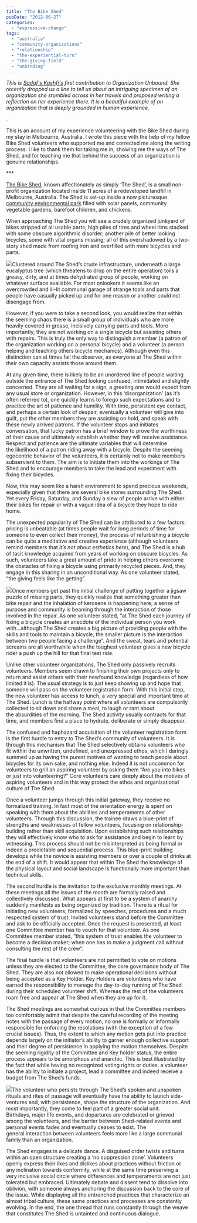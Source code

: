 ```yaml
---
title: "The Bike Shed"
pubDate: "2012-06-27"
categories: 
  - "expressive-change"
tags: 
  - "australia"
  - "community-organizations"
  - "relationship"
  - "the-experiential-turn"
  - "the-giving-field"
  - "unbinding"
---
```


_This is [Sadaf's Kashfi's](https://organizationunbound.org/sadaf-kashfi/) first contribution to Organization Unbound. She recently dropped us a line to tell us about an intriguing specimen of an organization she stumbled across in her travels and proposed writing a reflection on her experience there. It is a beautiful example of an organization that is deeply grounded in human experience._ 

.

This is an account of my experience volunteering with the Bike Shed during my stay in Melbourne, Australia. I wrote this piece with the help of my fellow Bike Shed volunteers who supported me and corrected me along the writing process. I like to thank them for taking me in, showing me the ways of The Shed, and for teaching me that behind the success of an organization is genuine relationships.

\*\*\*

[The Bike Shed](http://www.thebikeshed.org.au/), known affectionately as simply ‘The Shed’, is a small non-profit organization located inside 11 acres of a redeveloped landfill in Melbourne, Australia. The Shed is set-up inside a now picturesque [community environmental park](http://www.ceres.org.au/) filled with solar panels, community vegetable gardens, barefoot children, and chickens.

When approaching The Shed you will see a crudely organized junkyard of bikes stripped of all usable parts; high piles of tires and wheel rims stacked with some obscure algorithmic disorder; another pile of better looking bicycles, some with vital organs missing; all of this overshadowed by a two-story shed made from roofing iron and overfilled with more bicycles and parts.

[![](https://organizationunbound.org/wp-content/uploads/2012/06/BikeShedpic11.jpg)](https://organizationunbound.org/wp-content/uploads/2012/06/BikeShedpic11.jpg)Clustered around The Shed’s crude infrastructure, underneath a large eucalyptus tree (which threatens to drop on the entire operation) toils a greasy, dirty, and at times dehydrated group of people, working on whatever surface available. For most onlookers it seems like an overcrowded and ill-lit communal garage of strange tools and parts that people have casually picked up and for one reason or another could not disengage from.

However, if you were to take a second look, you would realize that within the seeming chaos there is a small group of individuals who are more heavily covered in grease, incisively carrying parts and tools. More importantly, they are not working on a single bicycle but assisting others with repairs. This is truly the only way to distinguish a member (a patron of the organization working on a personal bicycle) and a volunteer (a person helping and teaching others bicycle mechanics). Although even this distinction can at times fail the observer, as everyone at The Shed within their own capacity assists those around them.

At any given time, there is likely to be an unordered line of people waiting outside the entrance of The Shed looking confused, intimidated and slightly concerned. They are all waiting for a sign, a greeting one would expect from any usual store or organization. However, in this ‘disorganization’ (as it’s often referred to), one quickly learns to forego such expectations and to practice the art of patience and humility. With time, persistent eye contact, and perhaps a certain look of despair, eventually a volunteer will give into guilt, put the other members they are assisting on hold, and speak with these newly arrived patrons. If the volunteer stops and initiates conversation, that lucky patron has a brief window to prove the worthiness of their cause and ultimately establish whether they will receive assistance. Respect and patience are the ultimate variables that will determine the likelihood of a patron riding away with a bicycle. Despite the seeming egocentric behavior of the volunteers, it is certainly not to make members subservient to them. The aim is to initiate them into the workings of The Shed and to encourage members to take the lead and experiment with fixing their bicycles.

Now, this may seem like a harsh environment to spend precious weekends, especially given that there are several bike stores surrounding The Shed. Yet every Friday, Saturday, and Sunday a slew of people arrive with either their bikes for repair or with a vague idea of a bicycle they hope to ride home.

The unexpected popularity of The Shed can be attributed to a few factors: pricing is unbeatable (at times people wait for long periods of time for someone to even collect their money), the process of refurbishing a bicycle can be quite a meditative and creative experience (although volunteers remind members that _it’s not about esthetics here_), and The Shed is a hub of tacit knowledge acquired from years of working on obscure bicycles. As such, volunteers take a great amount of pride in helping others overcome the obstacles of fixing a bicycle using primarily recycled pieces. And, they engage in this sharing in an unconditional way. As one volunteer stated, “the giving feels like the getting”.

[![](https://organizationunbound.org/wp-content/uploads/2012/06/BikeShedpic21.jpg)](https://organizationunbound.org/wp-content/uploads/2012/06/BikeShedpic21.jpg)Once members get past the initial challenge of putting together a jigsaw puzzle of missing parts, they quickly realize that something greater than bike repair and the inhalation of kerosene is happening here; a sense of purpose and community is beaming through the interaction of those involved in the repair. As one volunteer stated, “at The Shed each journey of fixing a bicycle creates an anecdote of the individual person you work with…although The Shed creates a big picture of providing people with the skills and tools to maintain a bicycle, the smaller picture is the interaction between two people facing a challenge”. And the sweat, tears and potential screams are all worthwhile when the toughest volunteer gives a new bicycle rider a push up the hill for that final test ride.

Unlike other volunteer organizations, The Shed only passively recruits volunteers. Members seem drawn to finishing their own projects only to return and assist others with their newfound knowledge (regardless of how limited it is). The usual strategy is to just keep showing up and hope that someone will pass on the volunteer registration form. With this initial step, the new volunteer has access to lunch, a very special and important time at The Shed. Lunch is the halfway point where all volunteers are compulsorily collected to sit down and share a meal, to laugh or rant about the absurdities of the morning. The Shed activity usually contracts for that time, and members find a place to hydrate, deliberate or simply disappear.

The confused and haphazard acquisition of the volunteer registration form is the first hurdle to entry to The Shed’s community of volunteers. It is through this mechanism that The Shed selectively obtains volunteers who fit within the unwritten, undefined, and unexpressed ethos, which I daringly summed up as having the purest motives of wanting to teach people about bicycles for its own sake, and nothing else. Indeed it is not uncommon for volunteers to grill an aspiring volunteer by asking them “Are you into bikes or just into volunteering?” Core volunteers care deeply about the motives of aspiring volunteers and in this way protect the ethos and organizational culture of The Shed.

Once a volunteer jumps through this initial gateway, they receive no formalized training. In fact most of the orientation energy is spent on speaking with them about the abilities and temperaments of other volunteers. Through this discussion, the trainee draws a blue-print of strengths and weaknesses of fellow volunteers, focusing on relationship-building rather than skill acquisition. Upon establishing such relationships they will effectively know who to ask for assistance and begin to learn by witnessing. This process should not be misinterpreted as being formal or indeed a predictable and sequential process. This blue-print building develops while the novice is assisting members or over a couple of drinks at the end of a shift. It would appear that within The Shed the knowledge of the physical layout and social landscape is functionally more important than technical skills.

The second hurdle is the invitation to the exclusive monthly meetings. At these meetings all the issues of the month are formally raised and collectively discussed. What appears at first to be a system of anarchy suddenly manifests as being organized by tradition. There is a ritual for initiating new volunteers, formalized by speeches, procedures and a much respected system of trust. Invited volunteers stand before the Committee and ask to be officially accepted. Once the request is presented, at least one Committee member has to vouch for that volunteer. As one Committee member stated, “this system of trust enables the volunteer to become a decision maker; when one has to make a judgment call without consulting the rest of the crew”.

The final hurdle is that volunteers are not permitted to vote on motions unless they are elected to the Committee, the core governance body of The Shed. They are also not allowed to make operational decisions without being accepted as a Key Holder. Key Holders are volunteers who have earned the responsibility to manage the day-to-day running of The Shed during their scheduled volunteer shift. Whereas the rest of the volunteers roam free and appear at The Shed when they are up for it.

The Shed meetings are somewhat curious in that the Committee members too comfortably admit that despite the careful recording of the meeting notes with the passage of every motion, no one is formally or informally responsible for enforcing the resolutions (with the exception of a few crucial issues). Thus, the extent to which any motion gets put into practice depends largely on the initiator’s ability to garner enough collective support and their degree of persistence in applying the motion themselves. Despite the seeming rigidity of the Committee and Key holder status, the entire process appears to be amorphous and anarchic. This is best illustrated by the fact that while having no recognized voting rights or duties, a volunteer has the ability to initiate a project, lead a committee and indeed receive a budget from The Shed’s funds.

[![](https://organizationunbound.org/wp-content/uploads/2012/06/BikeShedpic33.jpg)](https://organizationunbound.org/wp-content/uploads/2012/06/BikeShedpic33.jpg)The volunteer who persists through The Shed’s spoken and unspoken rituals and rites of passage will eventually have the ability to launch side-ventures and, with persistence, shape the structure of the organization. And most importantly, they come to feel part of a greater social unit. Birthdays, major life events, and departures are celebrated or grieved among the volunteers, and the barrier between Shed-related events and personal events fades and eventually ceases to exist. The general interaction between volunteers feels more like a large communal family than an organization.

The Shed engages in a delicate dance. A disguised order twists and turns within an open structure creating a ‘no suppression zone’. Volunteers openly express their likes and dislikes about practices without friction or any inclination towards conformity, while at the same time preserving a very inclusive social circle where differences and temperaments are not just tolerated but embraced. Ultimately debate and dissent tend to dissolve into oblivion, with someone always anchoring the discussion back to the core of the issue. While displaying all the entrenched practices that characterize an almost tribal culture, these same practices and processes are constantly evolving. In the end, the one thread that runs constantly through the weave that constitutes The Shed is untainted and continuous dialogue.
